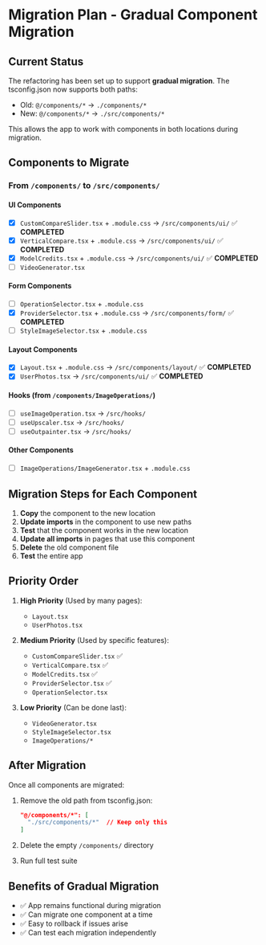 # Migration Plan - Gradual Component Migration

## Current Status

The refactoring has been set up to support **gradual migration**. The tsconfig.json now supports both paths:
- Old: `@/components/*` → `./components/*`
- New: `@/components/*` → `./src/components/*`

This allows the app to work with components in both locations during migration.

## Components to Migrate

### From `/components/` to `/src/components/`

#### UI Components
- [x] `CustomCompareSlider.tsx` + `.module.css` → `/src/components/ui/` ✅ **COMPLETED**
- [x] `VerticalCompare.tsx` + `.module.css` → `/src/components/ui/` ✅ **COMPLETED**
- [x] `ModelCredits.tsx` + `.module.css` → `/src/components/ui/` ✅ **COMPLETED**
- [ ] `VideoGenerator.tsx`

#### Form Components  
- [ ] `OperationSelector.tsx` + `.module.css`
- [x] `ProviderSelector.tsx` + `.module.css` → `/src/components/form/` ✅ **COMPLETED**
- [ ] `StyleImageSelector.tsx` + `.module.css`

#### Layout Components
- [x] `Layout.tsx` + `.module.css` → `/src/components/layout/` ✅ **COMPLETED**
- [x] `UserPhotos.tsx` → `/src/components/ui/` ✅ **COMPLETED**

#### Hooks (from `/components/ImageOperations/`)
- [ ] `useImageOperation.tsx` → `/src/hooks/`
- [ ] `useUpscaler.tsx` → `/src/hooks/`
- [ ] `useOutpainter.tsx` → `/src/hooks/`

#### Other Components
- [ ] `ImageOperations/ImageGenerator.tsx` + `.module.css`

## Migration Steps for Each Component

1. **Copy** the component to the new location
2. **Update imports** in the component to use new paths
3. **Test** that the component works in the new location
4. **Update all imports** in pages that use this component
5. **Delete** the old component file
6. **Test** the entire app

## Priority Order

1. **High Priority** (Used by many pages):
   - `Layout.tsx`
   - `UserPhotos.tsx`
   
2. **Medium Priority** (Used by specific features):
   - `CustomCompareSlider.tsx` ✅
   - `VerticalCompare.tsx` ✅
   - `ModelCredits.tsx` ✅
   - `ProviderSelector.tsx` ✅
   - `OperationSelector.tsx`
   
3. **Low Priority** (Can be done last):
   - `VideoGenerator.tsx`
   - `StyleImageSelector.tsx`
   - `ImageOperations/*`

## After Migration

Once all components are migrated:

1. Remove the old path from tsconfig.json:
   ```json
   "@/components/*": [
     "./src/components/*"  // Keep only this
   ]
   ```

2. Delete the empty `/components/` directory

3. Run full test suite

## Benefits of Gradual Migration

- ✅ App remains functional during migration
- ✅ Can migrate one component at a time
- ✅ Easy to rollback if issues arise
- ✅ Can test each migration independently 